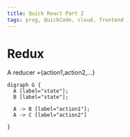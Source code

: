 ```yaml
---
title: Quick React Part 2
tags: prog, QuickCode, cloud, frontend
---
```


# Redux


A reducer ={action1,action2,...}  


```plantuml
digraph G {
  A [label="state"];
  B [label="state"];
  
  A -> B [label="action1"];
  A -> C [label="action2"]
  
}


```
